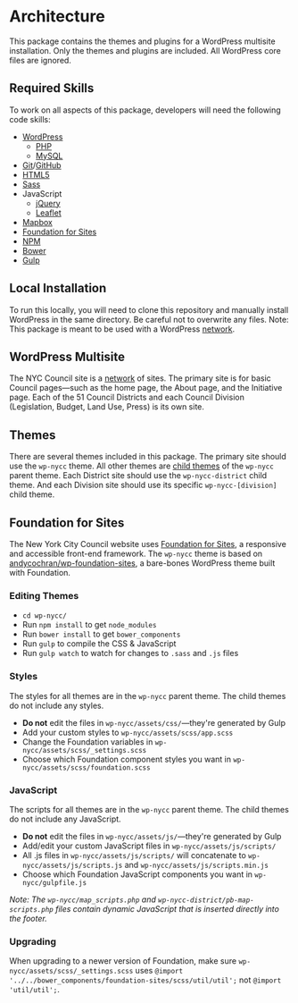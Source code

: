 # Architecture

This package contains the themes and plugins for a WordPress multisite installation. Only the themes and plugins are included. All WordPress core files are ignored.

## Required Skills

To work on all aspects of this package, developers will need the following code skills:
* [WordPress](https://wordpress.org/)
    * [PHP](http://php.net/)
    * [MySQL](http://mysql.com/)
* [Git](https://git-scm.com/)/[GitHub](https://github.com/)
* [HTML5](https://www.w3.org/TR/html5/)
* [Sass](http://sass-lang.com/)
* JavaScript
    * [jQuery](https://jquery.com/)
    * [Leaflet](http://leafletjs.com/)
* [Mapbox](https://www.mapbox.com/)
* [Foundation for Sites](http://foundation.zurb.com/sites.html)
* [NPM](https://www.npmjs.com/)
* [Bower](https://bower.io/)
* [Gulp](http://gulpjs.com/)

## Local Installation

To run this locally, you will need to clone this repository and manually install WordPress in the same directory. Be careful not to overwrite any files. Note: This package is meant to be used with a WordPress [network](https://codex.wordpress.org/Create_A_Network).

## WordPress Multisite

The NYC Council site is a [network](https://codex.wordpress.org/Create_A_Network) of sites. The primary site is for basic Council pages—such as the home page, the About page, and the Initiative page. Each of the 51 Council Districts and each Council Division (Legislation, Budget, Land Use, Press) is its own site.

## Themes

There are several themes included in this package. The primary site should use the `wp-nycc` theme. All other themes are [child themes](https://codex.wordpress.org/Child_Themes) of the `wp-nycc` parent theme. Each District site should use the `wp-nycc-district` child theme. And each Division site should use its specific `wp-nycc-[division]` child theme.

## Foundation for Sites

The New York City Council website uses [Foundation for Sites](http://foundation.zurb.com/sites/docs/), a responsive and accessible front-end framework. The `wp-nycc` theme is based on [andycochran/wp-foundation-sites](https://github.com/andycochran/wp-foundation-sites), a bare-bones WordPress theme built with Foundation.

### Editing Themes

* `cd wp-nycc/`
* Run `npm install` to get `node_modules`
* Run `bower install` to get `bower_components`
* Run `gulp` to compile the CSS & JavaScript
* Run `gulp watch` to watch for changes to `.sass` and `.js` files

### Styles

The styles for all themes are in the `wp-nycc` parent theme. The child themes do not include any styles.

* **Do not** edit the files in `wp-nycc/assets/css/`—they're generated by Gulp
* Add your custom styles to `wp-nycc/assets/scss/app.scss`
* Change the Foundation variables in `wp-nycc/assets/scss/_settings.scss`
* Choose which Foundation component styles you want in `wp-nycc/assets/scss/foundation.scss`

### JavaScript

The scripts for all themes are in the `wp-nycc` parent theme. The child themes do not include any JavaScript.

* **Do not** edit the files in `wp-nycc/assets/js/`—they're generated by Gulp
* Add/edit your custom JavaScript files in `wp-nycc/assets/js/scripts/`
* All .js files in `wp-nycc/assets/js/scripts/` will concatenate to `wp-nycc/assets/js/scripts.js` and `wp-nycc/assets/js/scripts.min.js`
* Choose which Foundation JavaScript components you want in `wp-nycc/gulpfile.js`

_Note: The `wp-nycc/map_scripts.php` and `wp-nycc-district/pb-map-scripts.php` files contain dynamic JavaScript that is inserted directly into the footer._

### Upgrading

When upgrading to a newer version of Foundation, make sure `wp-nycc/assets/scss/_settings.scss` uses `@import '../../bower_components/foundation-sites/scss/util/util';` not `@import 'util/util';`.
